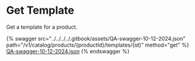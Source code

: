 # Get Template

Get a template for a product.

{% swagger src="../../../../.gitbook/assets/QA-swagger-10-12-2024.json" path="/v1/catalog/products/{productId}/templates/{id}" method="get" %}
[QA-swagger-10-12-2024.json](../../../../.gitbook/assets/QA-swagger-10-12-2024.json)
{% endswagger %}
